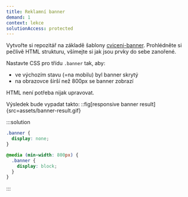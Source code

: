 ```yaml
---
title: Reklamní banner
demand: 1
context: lekce
solutionAccess: protected
---
```


Vytvořte si repozitář na základě šablony [cviceni-banner](https://github.com/Czechitas-podklady-WEB/cviceni-banner).
Prohlédněte si pečlivě HTML strukturu, všímejte si jak jsou prvky do sebe zanořené.

Nastavte CSS pro třídu `.banner` tak, aby:

- ve výchozím stavu (=na mobilu) byl banner skrytý
- na obrazovce širší než 800px se banner zobrazí

HTML není potřeba nijak upravovat.

Výsledek bude vypadat takto:
::fig[responsive banner result]{src=assets/banner-result.gif}

:::solution

```css
.banner {
  display: none;
}

@media (min-width: 800px) {
  .banner {
    display: block;
  }
}
```

:::
